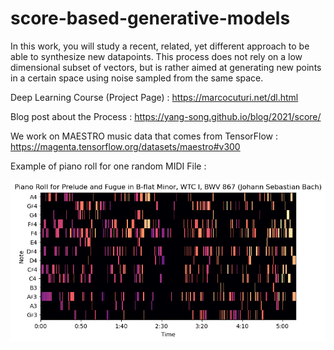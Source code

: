 # score-based-generative-models
In this work, you will study a recent, related, yet different approach to be able to synthesize new datapoints. This process does not rely on a low dimensional subset of vectors, but is rather aimed at generating new points in a certain space using noise sampled from the same space.

Deep Learning Course (Project Page) : https://marcocuturi.net/dl.html

Blog post about the Process : https://yang-song.github.io/blog/2021/score/

We work on MAESTRO music data that comes from TensorFlow : https://magenta.tensorflow.org/datasets/maestro#v300

Example of piano roll for one random MIDI File : 

![Example Image](./figures/piano_roll_760.png)
